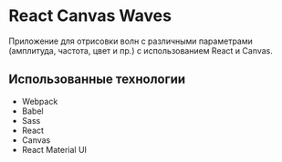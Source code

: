 # React Canvas Waves

Приложение для отрисовки волн с различными параметрами (амплитуда, частота, цвет и пр.) с использованием React и Canvas.

## Использованные технологии

- Webpack
- Babel
- Sass
- React
- Canvas
- React Material UI
